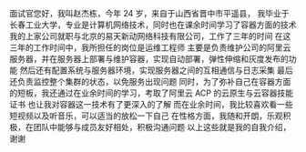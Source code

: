 
面试官您好，我叫赵杰栋，今年 24 岁，来自于山西省晋中市平遥县，
我毕业于长春工业大学，专业是计算机网络技术，同时也在课余时间学习了容器方面的技术
我的上家公司就职与北京的易天新动网络科技有限公司，工作了三年的时间
在这三年的工作时间中，我所担任的岗位是运维工程师
主要是负责维护公司的阿里云服务器，并在服务器上部署与维护容器，实现自动部署，弹性伸缩和灰度发布的功能
然后还有配置系统与服务器环境，实现服务器之间的互相通信与日志采集
最后还负责监控整个集群的状态，以免服务出现问题
同时，为了弥补自己在容器方面的短板，我还通过在业余时间的学习，考取了阿里云 ACP 的云原生与云容器技能证书
也让我对容器这一技术有了更深入的了解
而在业余时间，我比较喜欢看一些短视频以及听音乐，可以适当的放松一下自己
在性格方面，我随和开朗，乐观积极，在团队中能够与成员友好相处，积极沟通问题
以上这些就是我的自我介绍，谢谢